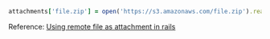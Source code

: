 ```ruby
attachments['file.zip'] = open('https://s3.amazonaws.com/file.zip').read
```

Reference: [Using remote file as attachment in rails](http://stackoverflow.com/questions/6671965/using-remote-file-as-attachment-in-rails)